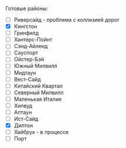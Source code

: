 Готовые районы:
- [ ] Риверсайд - проблема с коллизией дорог
- [x] Кингстон
- [ ] Гринфилд
- [ ] Хантерс-Пойнт
- [ ] Сэнд-Айленд
- [ ] Сауспорт
- [ ] Ойстер-Бэй
- [ ] Южный Милвилл
- [ ] Мидтаун
- [ ] Вест-Сайд
- [ ] Китайский Квартал
- [ ] Северный Милвилл
- [ ] Маленькая Италия
- [ ] Хилвуд
- [ ] Аптаун
- [ ] Ист-Сайд
- [x] Диптон
- [ ] Хайбрук - в процессе
- [ ] Порт